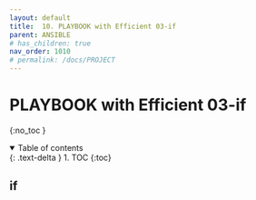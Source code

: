 ```yaml
---
layout: default
title:  10. PLAYBOOK with Efficient 03-if
parent: ANSIBLE
# has_children: true
nav_order: 1010
# permalink: /docs/PROJECT
---
```


# PLAYBOOK with Efficient 03-if

{:no_toc }

<details open markdown="block">  
  <summary>
    Table of contents
  </summary>
  {: .text-delta }
1. TOC  
{:toc}
</details>

## if
